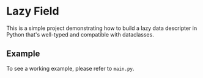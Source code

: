 # Lazy Field

This is a simple project demonstrating how to build a lazy data descripter in Python that's well-typed and compatible with dataclasses.

## Example

To see a working example, please refer to `main.py`.
